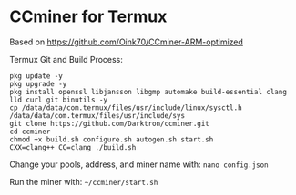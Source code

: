 # CCminer for Termux

Based on https://github.com/Oink70/CCminer-ARM-optimized

Termux Git and Build Process:
```
pkg update -y
pkg upgrade -y
pkg install openssl libjansson libgmp automake build-essential clang lld curl git binutils -y
cp /data/data/com.termux/files/usr/include/linux/sysctl.h /data/data/com.termux/files/usr/include/sys
git clone https://github.com/Darktron/ccminer.git
cd ccminer
chmod +x build.sh configure.sh autogen.sh start.sh
CXX=clang++ CC=clang ./build.sh
```

Change your pools, address, and miner name with: `nano config.json`

Run the miner with: `~/ccminer/start.sh`
